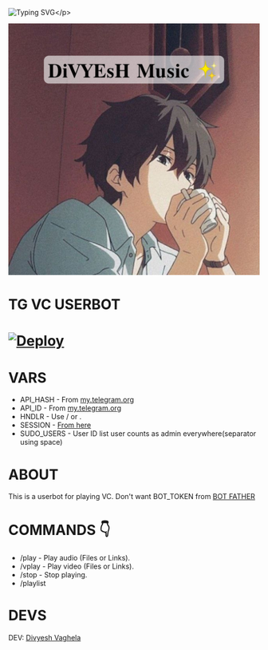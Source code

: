 ![Typing SVG](https://readme-typing-svg.herokuapp.com/?lines=welcome+To+Divyesh's+Repo!;created+by+Divyesh+Vaghela!;A+simple+SONG+And+VIDEO+PLAYING+bot!)</p>
<p align="center">
  <img src="PicsArt_01-18-11.48.08.jpg" alt="Divyesh logo">

# TG VC USERBOT

# [![Deploy](https://www.herokucdn.com/deploy/button.svg)](https://heroku.com/deploy?template=https://github.com/iamdivyeshh/Vc-music-ub)

# VARS

* API_HASH - From [my.telegram.org](https://my.telegram.org)
* API_ID - From [my.telegram.org](https://my.telegram.org)
* HNDLR - Use / or .
* SESSION - [From here](https://tgsession.infotelbot.com/)
* SUDO_USERS - User ID list user counts as admin everywhere(separator using space)

# ABOUT

This is a userbot for playing VC.
Don't want BOT_TOKEN from [BOT FATHER](https://t.me/botfather)

# COMMANDS 👇

* /play - Play audio (Files or Links).
* /vplay - Play video (Files or Links).
* /stop - Stop playing.
* /playlist
# DEVS

DEV: [Divyesh Vaghela](https://t.me/zaynxop)




